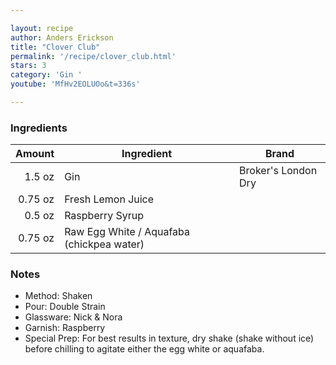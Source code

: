 ```yaml
---

layout: recipe
author: Anders Erickson
title: "Clover Club"
permalink: '/recipe/clover_club.html'
stars: 3
category: 'Gin '
youtube: 'MfHv2EOLUOo&t=336s'

---
```


### Ingredients

| Amount  | Ingredient               | Brand             |
| ------: | ----------------------------------------- | ------------------- |
|  1.5 oz | Gin                                       | Broker's London Dry |
| 0.75 oz | Fresh Lemon Juice                         |
|  0.5 oz | Raspberry Syrup                           |
| 0.75 oz | Raw Egg White / Aquafaba (chickpea water) |

### Notes

- Method: Shaken
- Pour: Double Strain
- Glassware: Nick & Nora
- Garnish: Raspberry
- Special Prep: For best results in texture, dry shake (shake without ice) before chilling to agitate either the egg white or aquafaba.

